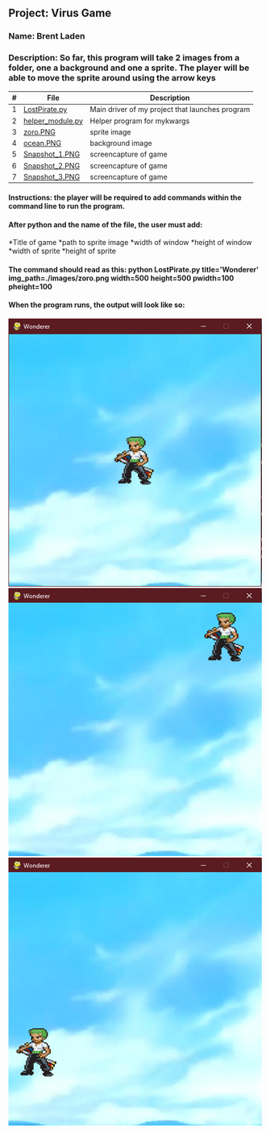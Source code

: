 ## Project: Virus Game
### Name: Brent Laden
### Description: So far, this program will take 2 images from a folder, one a background and one a sprite. The player will be able to move the sprite around using the arrow keys
|   #   | File            | Description                                        |
| :---: | ----------------------- | -------------------------------------------------- |
|   1   | [LostPirate.py](https://github.com/sora1441/4443-5373-2D-Pygame-Laden/blob/master/Assignments/A05/A05.1/LostPirate.py)| Main driver of my project that launches program|
|   2   | [helper_module.py](https://github.com/sora1441/4443-5373-2D-Pygame-Laden/blob/master/Assignments/A05/A05.1/helper_module.py)  | Helper program for mykwargs  |
|   3   | [zoro.PNG](https://github.com/sora1441/4443-5373-2D-Pygame-Laden/blob/master/Assignments/A05/A05.1/images/zoro.png) | sprite image|
|  4  | [ocean.PNG](https://github.com/sora1441/4443-5373-2D-Pygame-Laden/blob/master/Assignments/A05/A05.1/images/ocean.png) | background image|
|   5  | [Snapshot_1.PNG](https://github.com/sora1441/4443-5373-2D-Pygame-Laden/blob/master/Assignments/A05/A05.1/images/Snapshot_1.PNG) | screencapture of game |
|   6  | [Snapshot_2.PNG](https://github.com/sora1441/4443-5373-2D-Pygame-Laden/blob/master/Assignments/A05/A05.1/images/Snapshot_2.PNG) | screencapture of game |
|   7   | [Snapshot_3.PNG](https://github.com/sora1441/4443-5373-2D-Pygame-Laden/blob/master/Assignments/A05/A05.1/images/Snapshot_3.PNG) | screencapture of game |
#### Instructions: the player will be required to add commands within the command line to run the program.
#### After python and the name of the file, the user must add:
  *Title of game
  *path to sprite image
  *width of window
  *height of window
  *width of sprite
  *height of sprite
#### The command should read as this: python LostPirate.py title='Wonderer' img_path=./images/zoro.png width=500 height=500 pwidth=100 pheight=100
#### When the program runs, the output will look like so:
![screenshot 1](https://github.com/sora1441/4443-5373-2D-Pygame-Laden/blob/master/Assignments/A05/A05.1/images/Snapshot_1.PNG)
![screenshot 2](https://github.com/sora1441/4443-5373-2D-Pygame-Laden/blob/master/Assignments/A05/A05.1/images/Snapshot_2.PNG)
![screenshot 3](https://github.com/sora1441/4443-5373-2D-Pygame-Laden/blob/master/Assignments/A05/A05.1/images/Snapshot_3.PNG)
